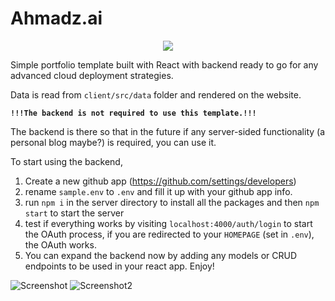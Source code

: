 # Ahmadz.ai
<p align="center">
  <a href="http://www.ahmadz.ai"><img src="https://img.shields.io/badge/Live-Demo-blueviolet?style=flat-square"></a>
</p>
Simple portfolio template built with React with backend ready to go for any advanced cloud deployment strategies.

Data is read from `client/src/data` folder and rendered on the website.

**```!!!The backend is not required to use this template.!!!```**

The backend is there so that in the future if any server-sided functionality (a personal blog maybe?) is required, you can use it. 

To start using the backend,
1. Create a new github app (https://github.com/settings/developers)
2. rename `sample.env` to `.env` and fill it up with your github app info.
3. run `npm i` in the server directory to install all the packages and then `npm start` to start the server
4. test if everything works by visiting `localhost:4000/auth/login` to start the OAuth process, if you are redirected to your `HOMEPAGE` (set in `.env`), the OAuth works.
5. You can expand the backend now by adding any models or CRUD endpoints to be used in your react app. Enjoy!

![Screenshot](https://i.imgur.com/Ejy5dJx.png)
![Screenshot2](https://i.imgur.com/dTPRTJr.png)
